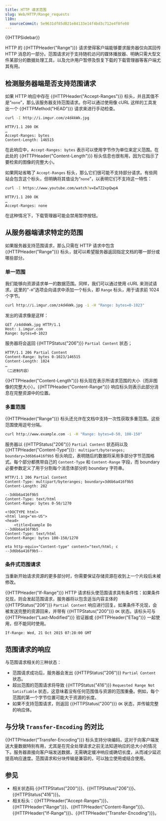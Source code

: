 ```yaml
---
title: HTTP 请求范围
slug: Web/HTTP/Range_requests
l10n:
  sourceCommit: 5e9631df85d021e84133e14f4bd3c712e4f8fe08
---
```


{{HTTPSidebar}}

HTTP 的 {{HTTPHeader("Range")}} 请求使得客户端能够要求服务器仅向其回传 HTTP 消息的一部分。范围请求对于支持随机访问的媒体播放器、明确只需大型文件某部分的数据处理工具，以及允许用户暂停及恢复下载的下载管理器等客户端尤其有用。

## 检测服务器端是否支持范围请求

如果 HTTP 响应中存在 {{HTTPHeader("Accept-Ranges")}} 标头，并且其值不是“`none`”，那么该服务器支持范围请求。你可以通过使用像 cURL 这样的工具发出一个 {{HTTPMethod("HEAD")}} 请求来进行手动检查。

```bash
curl -I http://i.imgur.com/z4d4kWk.jpg
```

```http
HTTP/1.1 200 OK
…
Accept-Ranges: bytes
Content-Length: 146515
```

在此响应中，`Accept-Ranges: bytes` 表示可以使用字节作为单位来定义范围。在此处的 {{HTTPHeader("Content-Length")}} 标头信息也很有用，因为它指示了要检索的图像的完整大小。

如果网站省略了 `Accept-Ranges` 标头，那么它们很可能不支持部分请求。有些网站会包含这个标头，但明确将其值设为“`none`”，以表明它们不支持这一特性：

```bash
curl -I https://www.youtube.com/watch?v=EwTZ2xpQwpA
```

```http
HTTP/1.1 200 OK
…
Accept-Ranges: none
```

在这种情况下，下载管理器可能会禁用暂停按钮。

## 从服务器端请求特定的范围

如果服务器支持范围请求，那么只需在 HTTP 请求中包含 {{HTTPHeader("Range")}} 标头，就可以希望服务器返回指定文档的哪一部分或哪些部分。

### 单一范围

我们能够向资源请求单一的数据范围。同样，我们可以通过使用 cURL 来测试请求。这里的“`-H`”选项会向请求中添加一个标头，即 `Range` 标头，用于请求前 1024 个字节。

```bash
curl http://i.imgur.com/z4d4kWk.jpg -i -H "Range: bytes=0-1023"
```

发出的请求像是这样：

```http
GET /z4d4kWk.jpg HTTP/1.1
Host: i.imgur.com
Range: bytes=0-1023
```

服务器将会返回 {{HTTPStatus("206")}} `Partial Content` 状态；

```http
HTTP/1.1 206 Partial Content
Content-Range: bytes 0-1023/146515
Content-Length: 1024
…
（二进制内容）
```

{{HTTPHeader("Content-Length")}} 标头现在表示所请求范围的大小（而非图像的完整大小）。{{HTTPHeader("Content-Range")}} 响应标头则表示此部分消息在完整资源中的位置。

### 多重范围

{{HTTPHeader("Range")}} 标头还允许在文档中支持一次性获取多重范围。这些范围使用逗号分隔。

```bash
curl http://www.example.com -i -H "Range: bytes=0-50, 100-150"
```

服务器以 {{HTTPStatus("206")}} `Partial Content` 状态码以及 {{HTTPHeader("Content-Type")}}`: multipart/byteranges; boundary=3d6b6a416f9b5` 标头响应，表明随后的数据将采用多部分字节范围格式。每个部分都携带自己的 `Content-Type` 和 `Content-Range` 字段，而 boundary 必要参数定义了用于分割每个消息体部分的 boundary 字符串。

```http
HTTP/1.1 206 Partial Content
Content-Type: multipart/byteranges; boundary=3d6b6a416f9b5
Content-Length: 282

--3d6b6a416f9b5
Content-Type: text/html
Content-Range: bytes 0-50/1270

<!DOCTYPE html>
<html lang="en-US">
<head>
    <title>Example Do
--3d6b6a416f9b5
Content-Type: text/html
Content-Range: bytes 100-150/1270

eta http-equiv="Content-type" content="text/html; c
--3d6b6a416f9b5--
```

### 条件式范围请求

当重新开始请求资源的更多部分时，你需要保证存储资源在收到上一个片段后未被修改。

{{HTTPHeader("If-Range")}} HTTP 请求标头使范围请求具有条件性：如果条件兑现，则会发起范围请求，服务器将以包含适当内容主体的 {{HTTPStatus("206")}} `Partial Content` 响应进行回复。如果条件不兑现，会被发送完整的资源回来，并带有 {{HTTPStatus("200")}} `OK` 状态。该标头可与 {{HTTPHeader("Last-Modified")}} 验证器或 {{HTTPHeader("ETag")}} 一起使用，但不能同时使用。

```http
If-Range: Wed, 21 Oct 2015 07:28:00 GMT
```

## 范围请求的响应

与范围请求相关的三种状态：

- 范围请求成功后，服务器会发出 {{HTTPStatus("206")}} `Partial Content` 状态。
- 超出范围的范围请求将导致 {{HTTPStatus("416")}} `Requested Range Not Satisfiable` 状态，这意味着没有任何范围值与资源的范围重叠。例如，每个范围的第一个字节位置可能大于资源的长度。
- 如果不支持范围请求，则返回 {{HTTPStatus("200")}} `OK` 状态，并传输完整的响应体。

## 与分块 `Transfer-Encoding` 的对比

{{HTTPHeader("Transfer-Encoding")}} 标头支持分块编码，这对于向客户端发送大量数据特别有用，尤其是在完全处理请求之前无法知道响应的总大小的情况下。服务器直接向客户端发送数据，无需确定缓冲响应或确切长度，从而减少延迟提高响应速度。范围请求和分块传输是兼容的，可以独立使用或结合使用。

## 参见

- 相关状态码 {{HTTPStatus("200")}}、{{HTTPStatus("206")}}、{{HTTPStatus("416")}}。
- 相关标头：{{HTTPHeader("Accept-Ranges")}}、{{HTTPHeader("Range")}}、{{HTTPHeader("Content-Range")}}、{{HTTPHeader("If-Range")}}、{{HTTPHeader("Transfer-Encoding")}}。
